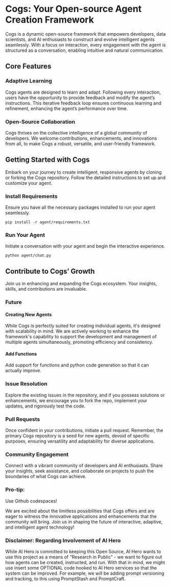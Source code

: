 # Cogs: Your Open-source Agent Creation Framework

Cogs is a dynamic open-source framework that empowers developers, data scientists, and AI enthusiasts to construct and evolve intelligent agents seamlessly. With a focus on interaction, every engagement with the agent is structured as a conversation, enabling intuitive and natural communication. 

## Core Features

### Adaptive Learning
Cogs agents are designed to learn and adapt. Following every interaction, users have the opportunity to provide feedback and modify the agent’s instructions. This iterative feedback loop ensures continuous learning and refinement, enhancing the agent’s performance over time.

### Open-Source Collaboration
Cogs thrives on the collective intelligence of a global community of developers. We welcome contributions, enhancements, and innovations from all, to make Cogs a robust, versatile, and user-friendly framework.

## Getting Started with Cogs
Embark on your journey to create intelligent, responsive agents by cloning or forking the Cogs repository. Follow the detailed instructions to set up and customize your agent.

### Install Requirements
Ensure you have all the necessary packages installed to run your agent seamlessly.
```
pip install -r agent/requirements.txt
```

### Run Your Agent
Initiate a conversation with your agent and begin the interactive experience.
```
python agent/chat.py
```

## Contribute to Cogs’ Growth
Join us in enhancing and expanding the Cogs ecosystem. Your insights, skills, and contributions are invaluable. 

### Future

#### Creating New Agents
While Cogs is perfectly suited for creating individual agents, it's designed with scalability in mind. We are actively working to enhance the framework's capability to support the development and management of multiple agents simultaneously, promoting efficiency and consistency.

#### Add Functions 
Add support for functions and python code generation so that it can actually improve. 

### Issue Resolution
Explore the existing issues in the repository, and if you possess solutions or enhancements, we encourage you to fork the repo, implement your updates, and rigorously test the code.

### Pull Requests
Once confident in your contributions, initiate a pull request. Remember, the primary Cogs repository is a seed for new agents, devoid of specific purposes, ensuring versatility and adaptability for diverse applications.

### Community Engagement
Connect with a vibrant community of developers and AI enthusiasts. Share your insights, seek assistance, and collaborate on projects to push the boundaries of what Cogs can achieve.

### Pro-tip:
Use Github codespaces!

We are excited about the limitless possibilities that Cogs offers and are eager to witness the innovative applications and enhancements that the community will bring. Join us in shaping the future of interactive, adaptive, and intelligent agent technology!

### Disclaimer: Regarding Involvement of AI Hero
While AI Hero is committed to keeping this Open Source, AI Hero wants to use this project as a means of "Research in Public" - we want to figure out how agents can be created, instructed, and run. With that in mind, we might use insert some OPTIONAL code hooked to AI Hero services so that the system can be improved. For example, we will be adding prompt versioning and tracking, to this using PromptStash and PromptCraft.